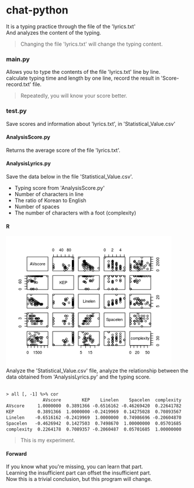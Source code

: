 # chat-python

It is a typing practice through the file of the 'lyrics.txt'  
And analyzes the content of the typing.
> Changing the file 'lyrics.txt' will change the typing content.

### main.py
Allows you to type the contents of the file 'lyrics.txt' line by line.  
calculate typing time and length by one line, record the result in 'Score-record.txt' file.
> Repeatedly, you will know your score better.

### test.py
Save scores and information about 'lyrics.txt', in 'Statistical_Value.csv'  

#### AnalysisScore.py
Returns the average score of the file 'lyrics.txt'.

#### AnalysisLyrics.py
Save the data below in the file 'Statistical_Value.csv'.
- Typing score from 'AnalysisScore.py'
- Number of characters in line
- The ratio of Korean to English
- Number of spaces
- The number of characters with a foot (complexity)

#### R
![](R/Rplot.png)  
Analyze the 'Statistical_Value.csv' file, analyze the relationship between the data obtained from 'AnalysisLyrics.py' and the typing score.  
<pre><code>
> all [, -1] %>% cor
			  AVscore        KEP    Linelen    Spacelen  complexity
AVscore     1.0000000  0.3891366 -0.6516162 -0.46269420  0.22641782
KEP         0.3891366  1.0000000 -0.2419969  0.14275028  0.70893567
Linelen    -0.6516162 -0.2419969  1.0000000  0.74986696 -0.20604870
Spacelen   -0.4626942  0.1427503  0.7498670  1.00000000  0.05701685
complexity  0.2264178  0.7089357 -0.2060487  0.05701685  1.00000000
</code></pre>
> This is my experiment.

#### Forward
If you know what you're missing, you can learn that part.  
Learning the insufficient part can offset the insufficient part.  
Now this is a trivial conclusion, but this program will change.
